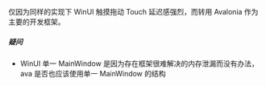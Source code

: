 仅因为同样的实现下 WinUI 触摸拖动 Touch 延迟感强烈，而转用 Avalonia 作为主要的开发框架。

##### 疑问

* WinUI 单一 MainWindow 是因为存在框架很难解决的内存泄漏而没有办法，ava 是否也应该使用单一 MainWindow 的结构